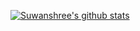 [![Suwanshree's github stats](https://github-readme-stats.vercel.app/api?username=suwanshree&theme=blue-green)](https://github.com/anuraghazra/github-readme-stats)
